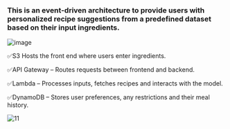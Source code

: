 ### This is an event-driven architecture to provide users with personalized recipe suggestions from a predefined dataset based on their input ingredients.


![image](https://github.com/user-attachments/assets/993a81d4-7838-477f-a748-f299417e8ec4)


✅S3 Hosts the front end where users enter ingredients.

✅API Gateway – Routes requests between frontend and backend.

✅Lambda – Processes inputs, fetches recipes and interacts with the model.

✅DynamoDB – Stores user preferences, any restrictions and their meal history.


![11](https://github.com/user-attachments/assets/cc25a291-92cf-44e6-861d-9bcc7ff87ff6)
